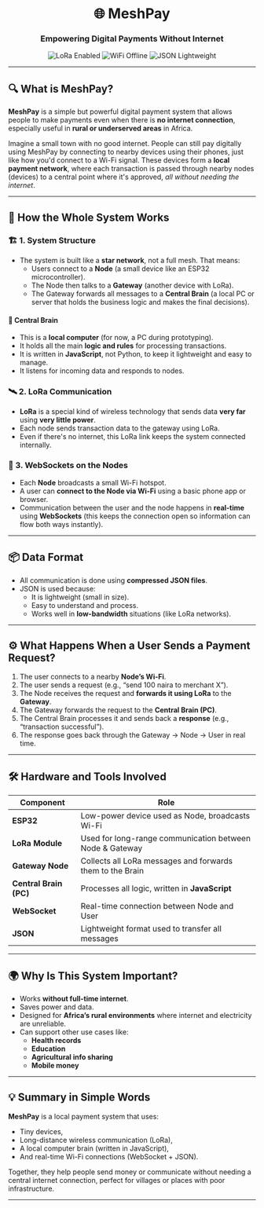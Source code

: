 <div align="center">
  <h1>🌐 MeshPay</h1>
  <h3>Empowering Digital Payments Without Internet</h3>
  <img src="https://img.shields.io/badge/LoRa-Enabled-blue?style=flat-square" alt="LoRa Enabled" />
  <img src="https://img.shields.io/badge/WiFi-Offline-green?style=flat-square" alt="WiFi Offline" />
  <img src="https://img.shields.io/badge/JSON-Lightweight-yellow?style=flat-square" alt="JSON Lightweight" />
</div>

---

## 🔍 What is MeshPay?

<b>MeshPay</b> is a simple but powerful digital payment system that allows people to make payments even when there is <b>no internet connection</b>, especially useful in <b>rural or underserved areas</b> in Africa.

Imagine a small town with no good internet. People can still pay digitally using MeshPay by connecting to nearby devices using their phones, just like how you'd connect to a Wi-Fi signal. These devices form a <b>local payment network</b>, where each transaction is passed through nearby nodes (devices) to a central point where it's approved, <i>all without needing the internet</i>.

---

## 🧠 How the Whole System Works

### 🏗 1. System Structure

* The system is built like a <b>star network</b>, not a full mesh. That means:
  * Users connect to a <b>Node</b> (a small device like an ESP32 microcontroller).
  * The Node then talks to a <b>Gateway</b> (another device with LoRa).
  * The Gateway forwards all messages to a <b>Central Brain</b> (a local PC or server that holds the business logic and makes the final decisions).

#### 🧠 Central Brain

* This is a <b>local computer</b> (for now, a PC during prototyping).
* It holds all the main <b>logic and rules</b> for processing transactions.
* It is written in <b>JavaScript</b>, not Python, to keep it lightweight and easy to manage.
* It listens for incoming data and responds to nodes.

### 🛰 2. LoRa Communication

* <b>LoRa</b> is a special kind of wireless technology that sends data <b>very far</b> using <b>very little power</b>.
* Each node sends transaction data to the gateway using LoRa.
* Even if there's no internet, this LoRa link keeps the system connected internally.

### 📡 3. WebSockets on the Nodes

* Each <b>Node</b> broadcasts a small Wi-Fi hotspot.
* A user can <b>connect to the Node via Wi-Fi</b> using a basic phone app or browser.
* Communication between the user and the node happens in <b>real-time</b> using <b>WebSockets</b> (this keeps the connection open so information can flow both ways instantly).

---

## 📦 Data Format

* All communication is done using <b>compressed JSON files</b>.
* JSON is used because:
  * It is lightweight (small in size).
  * Easy to understand and process.
  * Works well in <b>low-bandwidth</b> situations (like LoRa networks).

---

## ⚙ What Happens When a User Sends a Payment Request?

1. The user connects to a nearby <b>Node’s Wi-Fi</b>.
2. The user sends a request (e.g., “send 100 naira to merchant X”).
3. The Node receives the request and <b>forwards it using LoRa</b> to the <b>Gateway</b>.
4. The Gateway forwards the request to the <b>Central Brain (PC)</b>.
5. The Central Brain processes it and sends back a <b>response</b> (e.g., “transaction successful”).
6. The response goes back through the Gateway → Node → User in real time.

---

## 🛠 Hardware and Tools Involved

| Component              | Role                                                      |
| ---------------------- | --------------------------------------------------------- |
| <b>ESP32</b>              | Low-power device used as Node, broadcasts Wi-Fi           |
| <b>LoRa Module</b>        | Used for long-range communication between Node & Gateway  |
| <b>Gateway Node</b>       | Collects all LoRa messages and forwards them to the Brain |
| <b>Central Brain (PC)</b> | Processes all logic, written in <b>JavaScript</b>            |
| <b>WebSocket</b>          | Real-time connection between Node and User                |
| <b>JSON</b>               | Lightweight format used to transfer all messages          |

---

## 🌍 Why Is This System Important?

* Works <b>without full-time internet</b>.
* Saves power and data.
* Designed for <b>Africa’s rural environments</b> where internet and electricity are unreliable.
* Can support other use cases like:
  * <b>Health records</b>
  * <b>Education</b>
  * <b>Agricultural info sharing</b>
  * <b>Mobile money</b>

---

## 💡 Summary in Simple Words

<b>MeshPay</b> is a local payment system that uses:

* Tiny devices,
* Long-distance wireless communication (LoRa),
* A local computer brain (written in JavaScript),
* And real-time Wi-Fi connections (WebSocket + JSON).

Together, they help people send money or communicate without needing a central internet connection, perfect for villages or places with poor infrastructure.

---

